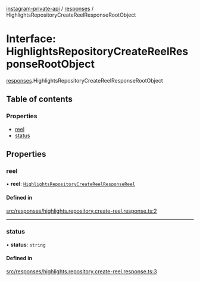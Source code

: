 [instagram-private-api](../../README.md) / [responses](../../modules/responses.md) / HighlightsRepositoryCreateReelResponseRootObject

# Interface: HighlightsRepositoryCreateReelResponseRootObject

[responses](../../modules/responses.md).HighlightsRepositoryCreateReelResponseRootObject

## Table of contents

### Properties

- [reel](HighlightsRepositoryCreateReelResponseRootObject.md#reel)
- [status](HighlightsRepositoryCreateReelResponseRootObject.md#status)

## Properties

### reel

• **reel**: [`HighlightsRepositoryCreateReelResponseReel`](HighlightsRepositoryCreateReelResponseReel.md)

#### Defined in

[src/responses/highlights.repository.create-reel.response.ts:2](https://github.com/Nerixyz/instagram-private-api/blob/4971f34/src/responses/highlights.repository.create-reel.response.ts#L2)

___

### status

• **status**: `string`

#### Defined in

[src/responses/highlights.repository.create-reel.response.ts:3](https://github.com/Nerixyz/instagram-private-api/blob/4971f34/src/responses/highlights.repository.create-reel.response.ts#L3)
